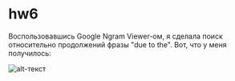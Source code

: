 # hw6

Воспользовавшись Google Ngram Viewer-ом, я сделала поиск относительно продолжений фразы "due to the". Вот, что у меня получилось:

![alt-текст](https://pp.userapi.com/c840327/v840327650/6ebaa/c9DktYYgDN4.jpg "Необязательный титул")
